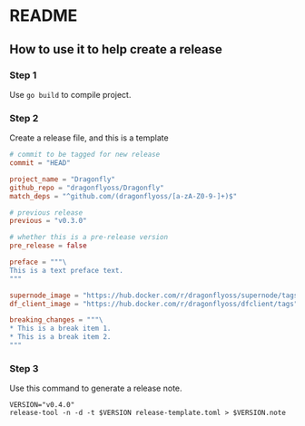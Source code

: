 # README

## How to use it to help create a release

### Step 1

Use `go build` to compile project.

### Step 2

Create a release file, and this is a template

```toml
# commit to be tagged for new release
commit = "HEAD"

project_name = "Dragonfly"
github_repo = "dragonflyoss/Dragonfly"
match_deps = "^github.com/(dragonflyoss/[a-zA-Z0-9-]+)$"

# previous release
previous = "v0.3.0"

# whether this is a pre-release version
pre_release = false

preface = """\
This is a text preface text.
"""

supernode_image = "https://hub.docker.com/r/dragonflyoss/supernode/tags"
df_client_image = "https://hub.docker.com/r/dragonflyoss/dfclient/tags"

breaking_changes = """\
* This is a break item 1.
* This is a break item 2.
"""
```

### Step 3

Use this command to generate a release note.

```shell
VERSION="v0.4.0"
release-tool -n -d -t $VERSION release-template.toml > $VERSION.note
```
